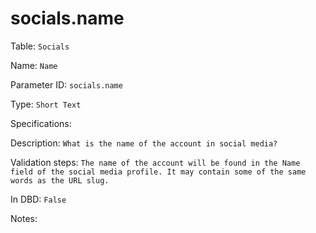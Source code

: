 # socials.name

Table: ```Socials```

Name: ```Name```

Parameter ID: ```socials.name```

Type: ```Short Text```

Specifications: 

Description: ```What is the name of the account in social media?```

Validation steps: ```The name of the account will be found in the Name field of the social media profile. It may contain some of the same words as the URL slug.```

In DBD: ```False```

Notes: 

